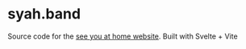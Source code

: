 # syah.band

Source code for the [see you at home website](https://syah.band).
Built with Svelte + Vite
